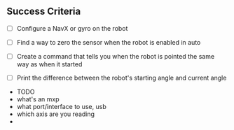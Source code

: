
## Success Criteria
- [ ] Configure a NavX or gyro on the robot
- [ ] Find a way to zero the sensor when the robot is enabled in auto
- [ ] Create a command that tells you when the robot is pointed the same way as when it started
- [ ] Print the difference between the robot's starting angle and current angle


- TODO
- what's an mxp
- what port/interface to use, usb
- which axis are you reading
- 